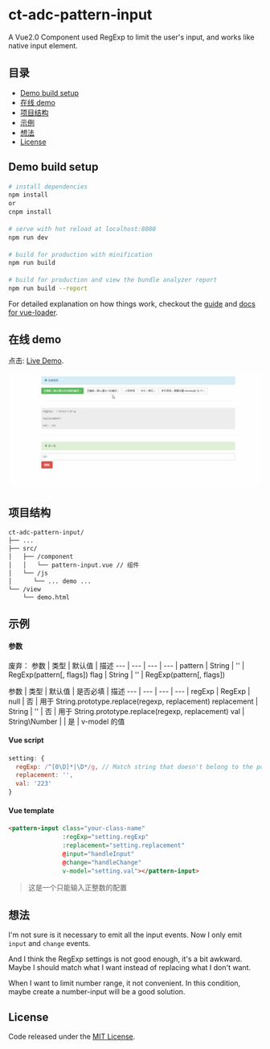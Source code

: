 # ct-adc-pattern-input

A Vue2.0 Component used RegExp to limit the user's input, and works like native input element.

## 目录

- [Demo build setup](#demo-build-setup)
- [在线 demo](#在线-demo)
- [项目结构](#项目结构)
- [示例](#示例)
- [想法](#thought)
- [License](#license)

## Demo build setup

``` bash
# install dependencies
npm install
or
cnpm install

# serve with hot reload at localhost:8080
npm run dev

# build for production with minification
npm run build

# build for production and view the bundle analyzer report
npm run build --report
```

For detailed explanation on how things work, checkout the [guide](http://vuejs-templates.github.io/webpack/) and [docs for vue-loader](http://vuejs.github.io/vue-loader).

## 在线 demo

点击: [Live Demo](http://htmlpreview.github.io/?https://github.com/ct-adc/ct-adc-pattern-input/blob/master/view/demo.html).

![demo.gif](./src/img/demo.gif)

## 项目结构

```
ct-adc-pattern-input/
├── ...
├── src/
│   ├── /component
│   │   └── pattern-input.vue // 组件
│   └── /js
│      └── ... demo ...
└── /view
    └── demo.html
```

## 示例

#### 参数

废弃：
参数 | 类型 | 默认值 | 描述
--- | --- | --- | --- |
pattern | String | '' | RegExp(pattern[, flags])
flag | String | '' | RegExp(pattern[, flags])

参数 | 类型 | 默认值 | 是否必填 | 描述
--- | --- | --- | --- |
regExp | RegExp | null | 否 | 用于 String.prototype.replace(regexp, replacement)
replacement | String | '' | 否 | 用于 String.prototype.replace(regexp, replacement)
val | String\Number | | 是 | v-model 的值


#### Vue script

```javascript
setting: {
  regExp: /^[0\D]*|\D*/g, // Match string that doesn't belong to the positive integer
  replacement: '',
  val: '223'
}
```

#### Vue template

```html
<pattern-input class="your-class-name"
               :regExp="setting.regExp"
               :replacement="setting.replacement"
               @input="handleInput"
               @change="handleChange"
               v-model="setting.val"></pattern-input>
```

> 这是一个只能输入正整数的配置

## 想法

I'm not sure is it necessary to emit all the input events. Now I only emit `input` and `change` events.

And I think the RegExp settings is not good enough, it's a bit awkward. Maybe I should match what I want instead of replacing what I don't want.

When I want to limit number range, it not convenient. In this condition, maybe create a number-input will be a good solution.


## License

Code released under the [MIT License](https://github.com/ct-adc/ct-adc-pattern-input/blob/master/LICENSE).